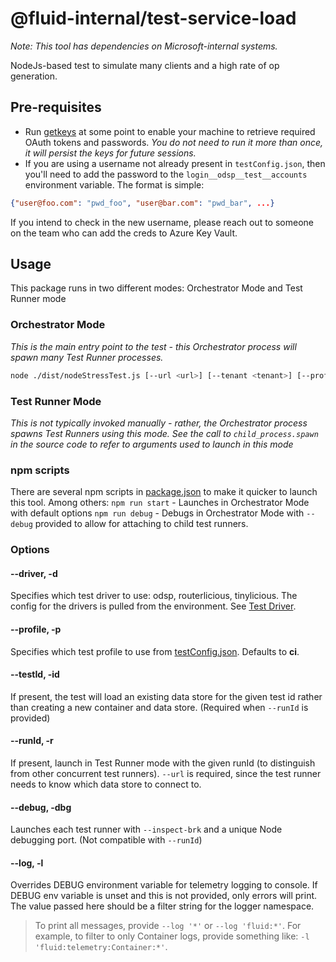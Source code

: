 # @fluid-internal/test-service-load

_Note: This tool has dependencies on Microsoft-internal systems._

NodeJs-based test to simulate many clients and a high rate of op generation.

## Pre-requisites

* Run [getkeys](/tools/getkeys/README.md) at some point to enable your machine to retrieve required OAuth tokens and passwords.
_You do not need to run it more than once, it will persist the keys for future sessions._
* If you are using a username not already present in `testConfig.json`,
then you'll need to add the password to the `login__odsp__test__accounts` environment variable. The format is simple:

```json
{"user@foo.com": "pwd_foo", "user@bar.com": "pwd_bar", ...}
```

If you intend to check in the new username, please reach out to someone on the team who can add the creds to Azure Key Vault.

## Usage

This package runs in two different modes: Orchestrator Mode and Test Runner mode

### Orchestrator Mode

_This is the main entry point to the test - this Orchestrator process will spawn many Test Runner processes._

```bash
node ./dist/nodeStressTest.js [--url <url>] [--tenant <tenant>] [--profile <profile>] [--debug] [--log <filterTerm>]
```

### Test Runner Mode

_This is not typically invoked manually - rather, the Orchestrator process spawns Test Runners using this mode._
_See the call to `child_process.spawn` in the source code to refer to arguments used to launch in this mode_

### npm scripts

There are several npm scripts in [package.json](./package.json) to make it quicker to launch this tool. Among others:
`npm run start` - Launches in Orchestrator Mode with default options
`npm run debug` - Debugs in Orchestrator Mode with `--debug` provided to allow for attaching to child test runners.

### Options

#### --driver, -d

Specifies which test driver to use: odsp, routerlicious, tinylicious. The config for the drivers is pulled from the environment. See [Test Driver](../test-drivers/README.md).

#### --profile, -p

Specifies which test profile to use from [testConfig.json](./testConfig.json). Defaults to **ci**.

#### --testId, -id

If present, the test will load an existing data store for the given test id rather than creating a new container and data store.
(Required when `--runId` is provided)

#### --runId, -r

If present, launch in Test Runner mode with the given runId (to distinguish from other concurrent test runners).
`--url` is required, since the test runner needs to know which data store to connect to.

#### --debug, -dbg

Launches each test runner with `--inspect-brk` and a unique Node debugging port. (Not compatible with `--runId`)

#### --log, -l

Overrides DEBUG environment variable for telemetry logging to console.
If DEBUG env variable is unset and this is not provided, only errors will print.
The value passed here should be a filter string for the logger namespace.

>To print all messages, provide `--log '*'` or `--log 'fluid:*'`. For example, to filter to only Container logs,
provide something like: `-l 'fluid:telemetry:Container:*'`.
